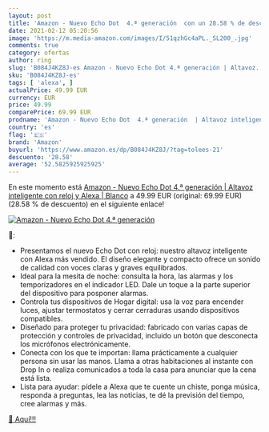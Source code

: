 ```yaml
---
layout: post
title: 'Amazon - Nuevo Echo Dot  4.ª generación  con un 28.58 % de descuento'
date: 2021-02-12 05:20:56
image: 'https://m.media-amazon.com/images/I/51qzhGc4aPL._SL200_.jpg'
comments: true
category: ofertas
author: ring
slug: 'B084J4KZ8J-es Amazon - Nuevo Echo Dot 4.ª generación | Altavoz...'
sku: 'B084J4KZ8J-es'
tags: [ 'alexa', ]
actualPrice: 49.99 EUR
currency: EUR
price: 49.99
comparePrice: 69.99 EUR
prodname: 'Amazon - Nuevo Echo Dot  4.ª generación  | Altavoz inteligente con reloj y Alexa | Blanco'
country: 'es'
flag: '🇪🇸'
brand: 'Amazon'
buyurl: 'https://www.amazon.es/dp/B084J4KZ8J/?tag=tolees-21'
descuento: '28.58'
average: '52.5825925925925'
---
```


En este momento está [Amazon - Nuevo Echo Dot  4.ª generación  | Altavoz inteligente con reloj y Alexa | Blanco](https://www.amazon.es/dp/B084J4KZ8J/?tag=tolees-21) a 49.99 EUR (original: 69.99 EUR) (28.58 %  de descuento) en el siguiente enlace!

[![Amazon - Nuevo Echo Dot  4.ª generación ](https://m.media-amazon.com/images/I/51qzhGc4aPL._SL200_.jpg)](https://www.amazon.es/dp/B084J4KZ8J/?tag=tolees-21)

🔎:

- Presentamos el nuevo Echo Dot con reloj: nuestro altavoz inteligente con Alexa más vendido. El diseño elegante y compacto ofrece un sonido de calidad con voces claras y graves equilibrados.
- Ideal para la mesita de noche: consulta la hora, las alarmas y los temporizadores en el indicador LED. Dale un toque a la parte superior del dispositivo para posponer alarmas.
- Controla tus dispositivos de Hogar digital: usa la voz para encender luces, ajustar termostatos y cerrar cerraduras usando dispositivos compatibles.
- Diseñado para proteger tu privacidad: fabricado con varias capas de protección y controles de privacidad, incluido un botón que desconecta los micrófonos electrónicamente.
- Conecta con los que te importan: llama prácticamente a cualquier persona sin usar las manos. Llama a otras habitaciones al instante con Drop In o realiza comunicados a toda la casa para anunciar que la cena está lista.
- Lista para ayudar: pídele a Alexa que te cuente un chiste, ponga música, responda a preguntas, lea las noticias, te dé la previsión del tiempo, cree alarmas y más.

[🛒 Aquí!!!](https://www.amazon.es/dp/B084J4KZ8J/?tag=tolees-21)
